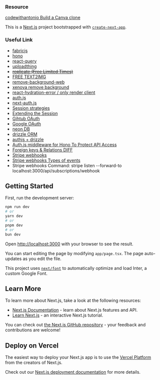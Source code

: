 
### Resource
[codewithantonio Build a Canva clone](https://www.codewithantonio.com/projects/canva-clone)

This is a [Next.js](https://nextjs.org/) project bootstrapped with [`create-next-app`](https://github.com/vercel/next.js/tree/canary/packages/create-next-app).

### Useful Link

+ [fabricjs](http://fabricjs.com/)
+ [hono](https://hono.dev/docs/guides/rpc#client)
+ [react-query](https://tanstack.com/query/latest/docs/framework/react/quick-start)
+ [uploadthing](https://docs.uploadthing.com/getting-started/appdir)
+ <del>[replicate (Free Limited Times)](https://replicate.com/black-forest-labs/flux-schnell?input=nodejs)<del>
+ [FREE TEXT2IMG](https://www.reddit.com/r/StableDiffusion/comments/1cx7wuw/is_there_any_text_to_image_api_for_free/)
+ [remove-background-web](https://huggingface.co/spaces/Xenova/remove-background-web)
+ [xenova remove background](https://github.com/xenova/transformers.js/blob/main/examples/remove-background-client/main.js)
+ [react-hydration-error / only render client](https://nextjs.org/docs/messages/react-hydration-error)
+ [auth.js](https://authjs.dev/getting-started/authentication/oauth)
+ [next-auth.js](https://next-auth.js.org/getting-started/example#frontend---add-react-hook)
+ [Session strategies](https://authjs.dev/concepts/session-strategies#jwt-session)
+ [Extending the Session](https://authjs.dev/guides/extending-the-session#with-jwt)
+ [Gihtub OAuth](https://github.com/settings/developers)
+ [Google OAuth](https://console.cloud.google.com/apis/credentials/consent)
+ [neon DB](https://console.neon.tech/)
+ [drizzle ORM](https://orm.drizzle.team/docs/get-started-postgresql#neon-postgres)
+ [authjs + drizzle](https://authjs.dev/getting-started/adapters/drizzle)
+ [Auth.js middleware for Hono To Protect API Access](https://github.com/honojs/middleware/tree/main/packages/auth-js)
+ [Foreign keys & Relations DIFF](https://orm.drizzle.team/docs/rqb#foreign-keys)
+ [Stripe webhooks](https://dashboard.stripe.com/test/workbench/webhooks)
+ [Stripe webhooks Types of events](https://docs.stripe.com/api/events/types)
+ Stripe webhooks Command: stripe listen --forward-to localhost:3000/api/subscriptions/webhook
## Getting Started

First, run the development server:

```bash
npm run dev
# or
yarn dev
# or
pnpm dev
# or
bun dev
```

Open [http://localhost:3000](http://localhost:3000) with your browser to see the result.

You can start editing the page by modifying `app/page.tsx`. The page auto-updates as you edit the file.

This project uses [`next/font`](https://nextjs.org/docs/basic-features/font-optimization) to automatically optimize and load Inter, a custom Google Font.

## Learn More

To learn more about Next.js, take a look at the following resources:

- [Next.js Documentation](https://nextjs.org/docs) - learn about Next.js features and API.
- [Learn Next.js](https://nextjs.org/learn) - an interactive Next.js tutorial.

You can check out [the Next.js GitHub repository](https://github.com/vercel/next.js/) - your feedback and contributions are welcome!

## Deploy on Vercel

The easiest way to deploy your Next.js app is to use the [Vercel Platform](https://vercel.com/new?utm_medium=default-template&filter=next.js&utm_source=create-next-app&utm_campaign=create-next-app-readme) from the creators of Next.js.

Check out our [Next.js deployment documentation](https://nextjs.org/docs/deployment) for more details.
